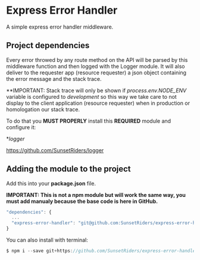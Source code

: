 # Express Error Handler
A simple express error handler middleware.

## Project dependencies

Every error throwed by any route method on the API will be parsed by this middleware function and then logged with the Logger module. It will also deliver to the requester app (resource requester) a json object containing the error message and the stack trace.

**IMPORTANT: Stack trace will only be shown if *process.env.NODE_ENV* variable is configured to *development* so this way we take care to not display to the client application (resource requester) when in production or homologation our stack trace.

To do that you **MUST PROPERLY** install this **REQUIRED** module and configure it:

**logger*

https://github.com/SunsetRiders/logger

## Adding the module to the project

Add this into your **package.json** file.

**IMPORTANT: This is not a npm module but will work the same way, you must add manualy because the base code is here in GitHub.**

```javascript
"dependencies": {
  ...
  "express-error-handler": "git@github.com:SunsetRiders/express-error-handler.git"
}
 ```
 
 You can also install with terminal:
 
 ```javascript
 $ npm i --save git+https://github.com/SunsetRiders/express-error-handler.git
 ```
